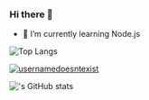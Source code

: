 ### Hi there 👋

- 🌱 I’m currently learning Node.js

![Top Langs](https://github-readme-stats.vercel.app/api/top-langs/?username=usernamedoesntexist&layout=compact) <br>
<p><a href="https://github.com/ryo-ma/github-profile-trophy"><img src="https://github-profile-trophy.vercel.app/?username=usernamedoesntexist&row=2&column=4&margin-w=15&margin-h=15&theme=dracula&no-bg=true&no-frame=true" alt="usernamedoesntexist" /></a></p>

!['s GitHub stats](https://github-readme-stats.vercel.app/api?username=usernamedoesntexist&show_icons=true&theme=radical)


